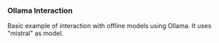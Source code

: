 ### Ollama Interaction

Basic example of interaction with offline models using Ollama. It uses "mistral" as model.
